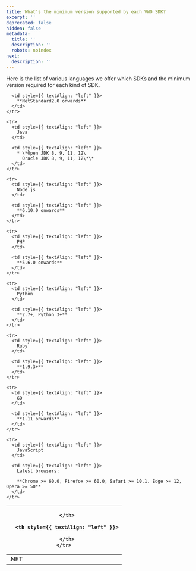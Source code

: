 ```yaml
---
title: What's the minimum version supported by each VWO SDK?
excerpt: ''
deprecated: false
hidden: false
metadata:
  title: ''
  description: ''
  robots: noindex
next:
  description: ''
---
```

Here is the list of various languages we offer which SDKs and the minimum version required for each kind of SDK.

<Table align={["left","left"]}>
  <thead>
    <tr>
      <th style={{ textAlign: "left" }}>

      </th>

      <th style={{ textAlign: "left" }}>

      </th>
    </tr>
  </thead>

  <tbody>
    <tr>
      <td style={{ textAlign: "left" }}>
        .NET
      </td>

      <td style={{ textAlign: "left" }}>
        **NetStandard2.0 onwards** 
      </td>
    </tr>

    <tr>
      <td style={{ textAlign: "left" }}>
        Java
      </td>

      <td style={{ textAlign: "left" }}>
        * \*Open JDK 8, 9, 11, 12\
          Oracle JDK 8, 9, 11, 12\*\* 
      </td>
    </tr>

    <tr>
      <td style={{ textAlign: "left" }}>
        Node.js
      </td>

      <td style={{ textAlign: "left" }}>
        **6.10.0 onwards** 
      </td>
    </tr>

    <tr>
      <td style={{ textAlign: "left" }}>
        PHP
      </td>

      <td style={{ textAlign: "left" }}>
        **5.6.0 onwards** 
      </td>
    </tr>

    <tr>
      <td style={{ textAlign: "left" }}>
        Python
      </td>

      <td style={{ textAlign: "left" }}>
        **2.7+, Python 3+** 
      </td>
    </tr>

    <tr>
      <td style={{ textAlign: "left" }}>
        Ruby
      </td>

      <td style={{ textAlign: "left" }}>
        **1.9.3+** 
      </td>
    </tr>

    <tr>
      <td style={{ textAlign: "left" }}>
        GO
      </td>

      <td style={{ textAlign: "left" }}>
        **1.11 onwards**
      </td>
    </tr>

    <tr>
      <td style={{ textAlign: "left" }}>
        JavaScript
      </td>

      <td style={{ textAlign: "left" }}>
        Latest browsers:

        **Chrome >= 60.0, Firefox >= 60.0, Safari >= 10.1, Edge >= 12, Opera >= 50**
      </td>
    </tr>
  </tbody>
</Table>
